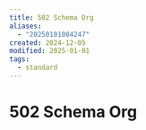 ```yaml
---
title: 502 Schema Org
aliases:
  - "20250101004247"
created: 2024-12-05
modified: 2025-01-01
tags:
  - standard
---
```

# 502 Schema Org
